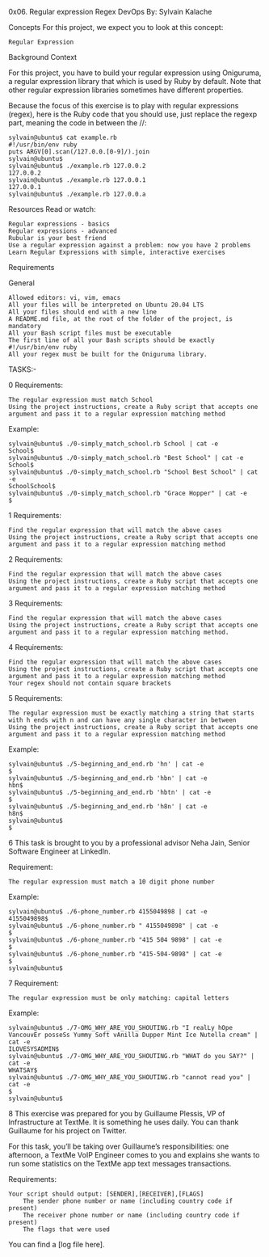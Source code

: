 0x06. Regular expression
Regex
DevOps
 By: Sylvain Kalache

Concepts
For this project, we expect you to look at this concept:

	Regular Expression


Background Context

For this project, you have to build your regular expression using Oniguruma, a regular expression library that which is used by Ruby by default. Note that other regular expression libraries sometimes have different properties.

Because the focus of this exercise is to play with regular expressions (regex), here is the Ruby code that you should use, just replace the regexp part, meaning the code in between the //:

	sylvain@ubuntu$ cat example.rb
	#!/usr/bin/env ruby
	puts ARGV[0].scan(/127.0.0.[0-9]/).join
	sylvain@ubuntu$
	sylvain@ubuntu$ ./example.rb 127.0.0.2
	127.0.0.2
	sylvain@ubuntu$ ./example.rb 127.0.0.1
	127.0.0.1
	sylvain@ubuntu$ ./example.rb 127.0.0.a


Resources
Read or watch:

	Regular expressions - basics
	Regular expressions - advanced
	Rubular is your best friend
	Use a regular expression against a problem: now you have 2 problems
	Learn Regular Expressions with simple, interactive exercises


Requirements

General

	Allowed editors: vi, vim, emacs
	All your files will be interpreted on Ubuntu 20.04 LTS
	All your files should end with a new line
	A README.md file, at the root of the folder of the project, is mandatory
	All your Bash script files must be executable
	The first line of all your Bash scripts should be exactly #!/usr/bin/env ruby
	All your regex must be built for the Oniguruma library.

TASKS:-

0 Requirements:

	The regular expression must match School
	Using the project instructions, create a Ruby script that accepts one argument and pass it to a regular expression matching method

Example:

	sylvain@ubuntu$ ./0-simply_match_school.rb School | cat -e
	School$
	sylvain@ubuntu$ ./0-simply_match_school.rb "Best School" | cat -e
	School$
	sylvain@ubuntu$ ./0-simply_match_school.rb "School Best School" | cat -e
	SchoolSchool$
	sylvain@ubuntu$ ./0-simply_match_school.rb "Grace Hopper" | cat -e
	$


1 
Requirements:

	Find the regular expression that will match the above cases
	Using the project instructions, create a Ruby script that accepts one argument and pass it to a regular expression matching method

2 Requirements:

	Find the regular expression that will match the above cases
	Using the project instructions, create a Ruby script that accepts one argument and pass it to a regular expression matching method


3 Requirements:

	Find the regular expression that will match the above cases
	Using the project instructions, create a Ruby script that accepts one argument and pass it to a regular expression matching method.

4 Requirements:

	Find the regular expression that will match the above cases
	Using the project instructions, create a Ruby script that accepts one argument and pass it to a regular expression matching method
	Your regex should not contain square brackets

5 Requirements:

	The regular expression must be exactly matching a string that starts with h ends with n and can have any single character in between
	Using the project instructions, create a Ruby script that accepts one argument and pass it to a regular expression matching method

Example:

	sylvain@ubuntu$ ./5-beginning_and_end.rb 'hn' | cat -e
	$
	sylvain@ubuntu$ ./5-beginning_and_end.rb 'hbn' | cat -e
	hbn$
	sylvain@ubuntu$ ./5-beginning_and_end.rb 'hbtn' | cat -e
	$
	sylvain@ubuntu$ ./5-beginning_and_end.rb 'h8n' | cat -e
	h8n$
	sylvain@ubuntu$
	$

6 This task is brought to you by a professional advisor Neha Jain, Senior Software Engineer at LinkedIn.

Requirement:

	The regular expression must match a 10 digit phone number

Example:

	sylvain@ubuntu$ ./6-phone_number.rb 4155049898 | cat -e
	4155049898$
	sylvain@ubuntu$ ./6-phone_number.rb " 4155049898" | cat -e
	$
	sylvain@ubuntu$ ./6-phone_number.rb "415 504 9898" | cat -e
	$
	sylvain@ubuntu$ ./6-phone_number.rb "415-504-9898" | cat -e
	$
	sylvain@ubuntu$

7 Requirement:

	The regular expression must be only matching: capital letters

Example:

	sylvain@ubuntu$ ./7-OMG_WHY_ARE_YOU_SHOUTING.rb "I realLy hOpe VancouvEr posseSs Yummy Soft vAnilla Dupper Mint Ice Nutella cream" | cat -e
	ILOVESYSADMIN$
	sylvain@ubuntu$ ./7-OMG_WHY_ARE_YOU_SHOUTING.rb "WHAT do you SAY?" | cat -e
	WHATSAY$
	sylvain@ubuntu$ ./7-OMG_WHY_ARE_YOU_SHOUTING.rb "cannot read you" | cat -e
	$
	sylvain@ubuntu$

8 This exercise was prepared for you by Guillaume Plessis, VP of Infrastructure at TextMe. It is something he uses daily. You can thank Guillaume for his project on Twitter.

For this task, you’ll be taking over Guillaume’s responsibilities: one afternoon, a TextMe VoIP Engineer comes to you and explains she wants to run some statistics on the TextMe app text messages transactions.

Requirements:

	Your script should output: [SENDER],[RECEIVER],[FLAGS]
		The sender phone number or name (including country code if present)
		The receiver phone number or name (including country code if present)
		The flags that were used

You can find a [log file here].
